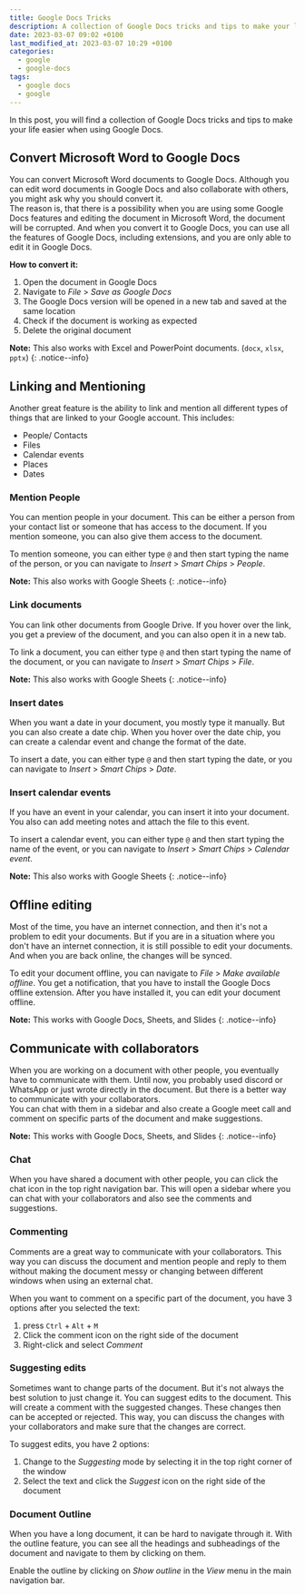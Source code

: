 ```yaml
---
title: Google Docs Tricks
description: A collection of Google Docs tricks and tips to make your life easier
date: 2023-03-07 09:02 +0100
last_modified_at: 2023-03-07 10:29 +0100
categories:
  - google
  - google-docs
tags:
  - google docs
  - google
---
```


In this post, you will find a collection of Google Docs tricks and tips to make your life easier when using Google Docs.

## Convert Microsoft Word to Google Docs

You can convert Microsoft Word documents to Google Docs. Although you can edit word documents in Google Docs and also collaborate with others, you might ask why you should convert it.  
The reason is, that there is a possibility when you are using some Google Docs features and editing the document in Microsoft Word, the document will be corrupted. And when you convert it to Google Docs, you can use all the features of Google Docs, including extensions, and you are only able to edit it in Google Docs.

**How to convert it:**

1. Open the document in Google Docs
2. Navigate to _File_ > _Save as Google Docs_
3. The Google Docs version will be opened in a new tab and saved at the same location
4. Check if the document is working as expected
5. Delete the original document

**Note:** This also works with Excel and PowerPoint documents. (`docx`, `xlsx`, `pptx`)
{: .notice--info}

## Linking and Mentioning

Another great feature is the ability to link and mention all different types of things that are linked to your Google account. This includes:

- People/ Contacts
- Files
- Calendar events
- Places
- Dates

### Mention People

You can mention people in your document. This can be either a person from your contact list or someone that has access to the document. If you mention someone, you can also give them access to the document.

To mention someone, you can either type `@` and then start typing the name of the person, or you can navigate to _Insert_ > _Smart Chips_ > _People_.

**Note:** This also works with Google Sheets
{: .notice--info}

### Link documents

You can link other documents from Google Drive. If you hover over the link, you get a preview of the document, and you can also open it in a new tab.

To link a document, you can either type `@` and then start typing the name of the document, or you can navigate to _Insert_ > _Smart Chips_ > _File_.

**Note:** This also works with Google Sheets
{: .notice--info}

### Insert dates

When you want a date in your document, you mostly type it manually. But you can also create a date chip. When you hover over the date chip, you can create a calendar event and change the format of the date.

To insert a date, you can either type `@` and then start typing the date, or you can navigate to _Insert_ > _Smart Chips_ > _Date_.

### Insert calendar events

If you have an event in your calendar, you can insert it into your document. You also can add meeting notes and attach the file to this event.

To insert a calendar event, you can either type `@` and then start typing the name of the event, or you can navigate to _Insert_ > _Smart Chips_ > _Calendar event_.

**Note:** This also works with Google Sheets
{: .notice--info}

## Offline editing

Most of the time, you have an internet connection, and then it's not a problem to edit your documents. But if you are in a situation where you don't have an internet connection, it is still possible to edit your documents. And when you are back online, the changes will be synced.

To edit your document offline, you can navigate to _File_ > _Make available offline_. You get a notification, that you have to install the Google Docs offline extension. After you have installed it, you can edit your document offline.

**Note:** This works with Google Docs, Sheets, and Slides
{: .notice--info}

## Communicate with collaborators

When you are working on a document with other people, you eventually have to communicate with them. Until now, you probably used discord or WhatsApp or just wrote directly in the document. But there is a better way to communicate with your collaborators.  
You can chat with them in a sidebar and also create a Google meet call and comment on specific parts of the document and make suggestions.

**Note:** This works with Google Docs, Sheets, and Slides
{: .notice--info}

### Chat

When you have shared a document with other people, you can click the chat icon in the top right navigation bar. This will open a sidebar where you can chat with your collaborators and also see the comments and suggestions.

### Commenting

Comments are a great way to communicate with your collaborators. This way you can discuss the document and mention people and reply to them without making the document messy or changing between different windows when using an external chat.

When you want to comment on a specific part of the document, you have 3 options after you selected the text:

1. press `Ctrl` + `Alt` + `M`
2. Click the comment icon on the right side of the document
3. Right-click and select _Comment_

### Suggesting edits

Sometimes want to change parts of the document. But it's not always the best solution to just change it. You can suggest edits to the document. This will create a comment with the suggested changes. These changes then can be accepted or rejected. This way, you can discuss the changes with your collaborators and make sure that the changes are correct.

To suggest edits, you have 2 options:

1. Change to the _Suggesting_ mode by selecting it in the top right corner of the window
2. Select the text and click the _Suggest_ icon on the right side of the document

### Document Outline

When you have a long document, it can be hard to navigate through it. With the outline feature, you can see all the headings and subheadings of the document and navigate to them by clicking on them.

Enable the outline by clicking on _Show outline_ in the _View_ menu in the main navigation bar.
